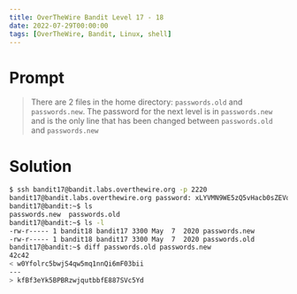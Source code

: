 ```yaml
---
title: OverTheWire Bandit Level 17 - 18
date: 2022-07-29T00:00:00
tags: [OverTheWire, Bandit, Linux, shell]
---
```

# Prompt
> There are 2 files in the home directory: `passwords.old` and `passwords.new`. The password for the next level is in `passwords.new` and is the only line that has been changed between `passwords.old` and `passwords.new`

# Solution
```sh
$ ssh bandit17@bandit.labs.overthewire.org -p 2220
bandit17@bandit.labs.overthewire.org password: xLYVMN9WE5zQ5vHacb0sZEVqbrp7nBTn
bandit17@bandit:~$ ls
passwords.new  passwords.old
bandit17@bandit:~$ ls -l
-rw-r----- 1 bandit18 bandit17 3300 May  7  2020 passwords.new
-rw-r----- 1 bandit18 bandit17 3300 May  7  2020 passwords.old
bandit17@bandit:~$ diff passwords.old passwords.new 
42c42
< w0Yfolrc5bwjS4qw5mq1nnQi6mF03bii
---
> kfBf3eYk5BPBRzwjqutbbfE887SVc5Yd
```